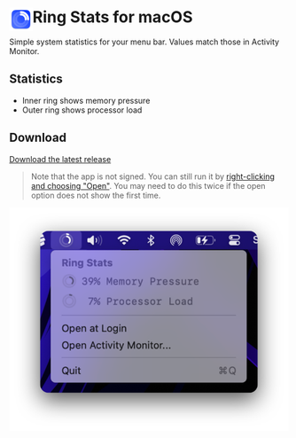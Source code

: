# <img src="Icon1024.png" width="42" align="left"/> Ring Stats for macOS

Simple system statistics for your menu bar.
Values match those in Activity Monitor.

## Statistics

 - Inner ring shows memory pressure
 - Outer ring shows processor load

## Download

[Download the latest release](https://github.com/flostellbrink/RingStats/releases/latest)

> Note that the app is not signed. You can still run it by [right-clicking and choosing "Open"](https://support.apple.com/guide/mac-help/open-a-mac-app-from-an-unidentified-developer-mh40616). You may need to do this twice if the open option does not show the first time.

<img src="Screenshot.png" width="600" align="center"/>


 